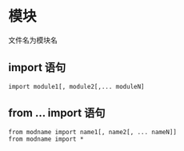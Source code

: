 # 模块

文件名为模块名

## import 语句
```
import module1[, module2[,... moduleN]
```

## from … import 语句

```
from modname import name1[, name2[, ... nameN]]
from modname import *
```